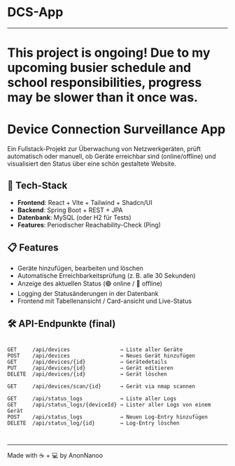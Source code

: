 # DCS-App


---
# This project is ongoing! Due to my upcoming busier schedule and school responsibilities, progress may be slower than it once was.

# Device Connection Surveillance App

Ein Fullstack-Projekt zur Überwachung von Netzwerkgeräten, prüft automatisch oder manuell, ob Geräte erreichbar sind (online/offline) und visualisiert den Status über eine schön gestaltete Website.

## 🔧 Tech-Stack

- **Frontend**: React + Vite + Tailwind + Shadcn/UI
- **Backend**: Spring Boot + REST + JPA
- **Datenbank**: MySQL (oder H2 für Tests)
- **Features**: Periodischer Reachability-Check (Ping)

## 📋 Features

- Geräte hinzufügen, bearbeiten und löschen
- Automatische Erreichbarkeitsprüfung (z. B. alle 30 Sekunden)
- Anzeige des aktuellen Status (🟢 online / 🔴 offline)
- Logging der Statusänderungen in der Datenbank
- Frontend mit Tabellenansicht / Card-ansicht und Live-Status

## 🛠️ API-Endpunkte (final)

```

GET     /api/devices                → Liste aller Geräte  
POST    /api/devices                → Neues Gerät hinzufügen  
GET     /api/devices/{id}           → Gerätedetails  
PUT     /api/devices/{id}           → Gerät editieren  
DELETE  /api/devices/{id}           → Gerät löschen

GET     /api/devices/scan/{id}      → Gerät via nmap scannen

GET     /api/status_logs            → Liste aller Logs
GET     /api/status_logs/{deviceId} → Lister aller Logs von einem Gerät
POST    /api/status_logs            → Neuen Log-Entry hinzufügen  
DELETE  /api/status_log/{id}        → Log-Entry löschen

            
````


---

Made with ☕ + 💻 by AnonNanoo

